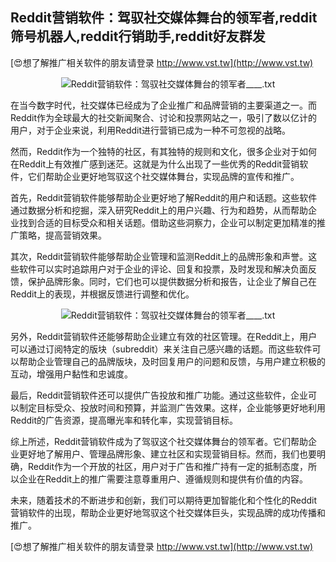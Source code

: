 ## **Reddit营销软件：驾驭社交媒体舞台的领军者,reddit筛号机器人,reddit行销助手,reddit好友群发**

[😍想了解推广相关软件的朋友请登录 http://www.vst.tw](http://www.vst.tw)

 <center><img src="https://vst.tw/MP4/tuiguang/png/1.png" alt="Reddit营销软件：驾驭社交媒体舞台的领军者____.txt"></center>

在当今数字时代，社交媒体已经成为了企业推广和品牌营销的主要渠道之一。而Reddit作为全球最大的社交新闻聚合、讨论和投票网站之一，吸引了数以亿计的用户，对于企业来说，利用Reddit进行营销已成为一种不可忽视的战略。

然而，Reddit作为一个独特的社区，有其独特的规则和文化，很多企业对于如何在Reddit上有效推广感到迷茫。这就是为什么出现了一些优秀的Reddit营销软件，它们帮助企业更好地驾驭这个社交媒体舞台，实现品牌的宣传和推广。

首先，Reddit营销软件能够帮助企业更好地了解Reddit的用户和话题。这些软件通过数据分析和挖掘，深入研究Reddit上的用户兴趣、行为和趋势，从而帮助企业找到合适的目标受众和相关话题。借助这些洞察力，企业可以制定更加精准的推广策略，提高营销效果。

其次，Reddit营销软件能够帮助企业管理和监测Reddit上的品牌形象和声誉。这些软件可以实时追踪用户对于企业的评论、回复和投票，及时发现和解决负面反馈，保护品牌形象。同时，它们也可以提供数据分析和报告，让企业了解自己在Reddit上的表现，并根据反馈进行调整和优化。

 <center><img src="https://vst.tw/MP4/tuiguang/png/1.png" alt="Reddit营销软件：驾驭社交媒体舞台的领军者____.txt"></center>

另外，Reddit营销软件还能够帮助企业建立有效的社区管理。在Reddit上，用户可以通过订阅特定的版块（subreddit）来关注自己感兴趣的话题。而这些软件可以帮助企业管理自己的品牌版块，及时回复用户的问题和反馈，与用户建立积极的互动，增强用户黏性和忠诚度。

最后，Reddit营销软件还可以提供广告投放和推广功能。通过这些软件，企业可以制定目标受众、投放时间和预算，并监测广告效果。这样，企业能够更好地利用Reddit的广告资源，提高曝光率和转化率，实现营销目标。

综上所述，Reddit营销软件成为了驾驭这个社交媒体舞台的领军者。它们帮助企业更好地了解用户、管理品牌形象、建立社区和实现营销目标。然而，我们也要明确，Reddit作为一个开放的社区，用户对于广告和推广持有一定的抵制态度，所以企业在Reddit上的推广需要注意尊重用户、遵循规则和提供有价值的内容。

未来，随着技术的不断进步和创新，我们可以期待更加智能化和个性化的Reddit营销软件的出现，帮助企业更好地驾驭这个社交媒体巨头，实现品牌的成功传播和推广。

[😍想了解推广相关软件的朋友请登录 http://www.vst.tw](http://www.vst.tw)



